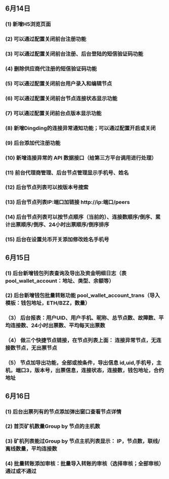 

## 6月14日
### (1) 新增H5浏览页面
### (2) 可以通过配置关闭前台注册功能
### (3) 可以通过配置关闭前台注册、后台登陆的短信验证码功能
### (4) 删除供应商代注册的短信验证码功能
### (5) 可以通过配置关闭前台用户录入和编辑节点
### (6) 可以通过配置关闭前台节点连接状态显示功能
### (7) 可以通过配置关闭前台点版本显示功能
### (8) 新增Dingding的连接异常通知功能；可以通过配置开启或关闭
### (9) 后台添加代注册功能
### (10) 新增连接异常的 API 数据接口（给第三方平台调用进行处理）
### (11) 前台代理商管理、后台节点管理显示手机号、姓名
### (12) 后台节点列表可以按版本号搜索
### (13) 后台节点列表IP:端口加链接 http://ip:端口/peers
### (14) 后台节点列表可以按节点顺序（当前的）、连接数顺序/倒序、累计出票顺序/倒序、24小时出票顺序/倒序排序
### (15) 后台在设置兑币开关添加修改姓名手机号

## 6月15日
###  (1) 后台新增钱包列表查询及导出及资金明细日志（表pool_wallet_account：地址、类型、余额等）
###  (2) 后台新增钱包批量转账功能 pool_wallet_account_trans（导入模板：钱包地址，ETH/BZZ，数量）
### （3） 后台报表：用户UID、用户手机、昵称、总节点数、故障数、平均连接数、24小时出票数、平均每天出票数
### （4） 做三个快捷节点链接，在节点列表上面： 连接异常节点，无连接数节点，无出票节点
### （5） 节点加导出功能，全部或按条件，导出信息 id,uid,手机号，主机，端口3，版本号，出票信息，连接状态，连接数，钱包地址，合约地址

## 6月16日
### (1) 后台出票列有的节点添加弹出窗口查看节点详情
### (2) 首页矿机数量Group by 节点的主机数
### (3) 矿机列表能过Group by 节点主机列表显示： IP，节点数，联线/离线数量，平均连接数
### (4) 批量转账添加审核：批量导入转账的审核（选择审核；全部审核）通过或不通过
